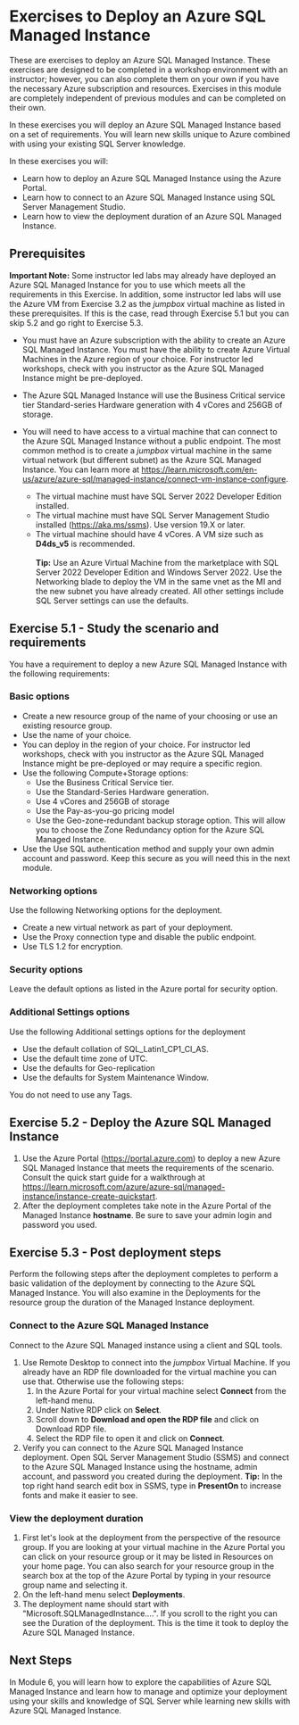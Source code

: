 # Exercises to Deploy an Azure SQL Managed Instance

These are exercises to deploy an Azure SQL Managed Instance. These exercises are designed to be completed in a workshop environment with an instructor; however, you can also complete them on your own if you have the necessary Azure subscription and resources. Exercises in this module are completely independent of previous modules and can be completed on their own.

In these exercises you will deploy an Azure SQL Managed Instance based on a set of requirements. You will learn new skills unique to Azure combined with using your existing SQL Server knowledge.

In these exercises you will:

- Learn how to deploy an Azure SQL Managed Instance using the Azure Portal.
- Learn how to connect to an Azure SQL Managed Instance using SQL Server Management Studio.
- Learn how to view the deployment duration of an Azure SQL Managed Instance.

## Prerequisites

**Important Note:** Some instructor led labs may already have deployed an Azure SQL Managed Instance for you to use which meets all the requirements in this Exercise. In addition, some instructor led labs will use the Azure VM from Exercise 3.2 as the *jumpbox* virtual machine as listed in these prerequisites. If this is the case, read through Exercise 5.1 but you can skip 5.2 and go right to Exercise 5.3. 

- You must have an Azure subscription with the ability to create an Azure SQL Managed Instance. You must have the ability to create Azure Virtual Machines in the Azure region of your choice. For instructor led workshops, check with you instructor as the Azure SQL Managed Instance might be pre-deployed.
- The Azure SQL Managed Instance will use the Business Critical service tier Standard-series Hardware generation with 4 vCores and 256GB of storage.
- You will need to have access to a virtual machine that can connect to the Azure SQL Managed Instance without a public endpoint. The most common method is to create a *jumpbox* virtual machine in the same virtual network (but different subnet) as the Azure SQL Managed Instance. You can learn more at https://learn.microsoft.com/en-us/azure/azure-sql/managed-instance/connect-vm-instance-configure.

    - The virtual machine must have SQL Server 2022 Developer Edition installed.
    - The virtual machine must have SQL Server Management Studio installed (https://aka.ms/ssms). Use version 19.X or later.
    - The virtual machine should have 4 vCores. A VM size such as **D4ds_v5** is recommended.<br><br>
**Tip:** Use an Azure Virtual Machine from the marketplace with SQL Server 2022 Developer Edition and Windows Server 2022. Use the Networking blade to deploy the VM in the same vnet as the MI and the new subnet you have already created. All other settings include SQL Server settings can use the defaults.

## Exercise 5.1 - Study the scenario and requirements

You have a requirement to deploy a new Azure SQL Managed Instance with the following requirements:

### Basic options

- Create a new resource group of the name of your choosing or use an existing resource group.
- Use the name of your choice.
- You can deploy in the region of your choice. For instructor led workshops, check with you instructor as the Azure SQL Managed Instance might be pre-deployed or may require a specific region.
- Use the following Compute+Storage options:
    - Use the Business Critical Service tier.
    - Use the Standard-Series Hardware generation.
    - Use 4 vCores and 256GB of storage
    - Use the Pay-as-you-go pricing model
    - Use the Geo-zone-redundant backup storage option. This will allow you to choose the Zone Redundancy option for the Azure SQL Managed Instance.
- Use the Use SQL authentication method and supply your own admin account and password. Keep this secure as you will need this in the next module.

### Networking options

Use the following Networking options for the deployment.

- Create a new virtual network as part of your deployment.
- Use the Proxy connection type and disable the public endpoint.
- Use TLS 1.2 for encryption.

### Security options

Leave the default options as listed in the Azure portal for security option.

### Additional Settings options

Use the following Additional settings options for the deployment

- Use the default collation of SQL_Latin1_CP1_CI_AS.
- Use the default time zone of UTC.
- Use the defaults for Geo-replication
- Use the defaults for System Maintenance Window.

You do not need to use any Tags.

## Exercise 5.2 - Deploy the Azure SQL Managed Instance

1. Use the Azure Portal (https://portal.azure.com) to deploy a new Azure SQL Managed Instance that meets the requirements of the scenario. Consult the quick start guide for a walkthrough at https://learn.microsoft.com/azure/azure-sql/managed-instance/instance-create-quickstart.
1. After the deployment completes take note in the Azure Portal of the Managed Instance **hostname**. Be sure to save your admin login and password you used.

## Exercise 5.3 - Post deployment steps

Perform the following steps after the deployment completes to perform a basic validation of the deployment by connecting to the Azure SQL Managed Instance. You will also examine in the Deployments for the resource group the duration of the Managed Instance deployment.

### Connect to the Azure SQL Managed Instance

Connect to the Azure SQL Managed instance using a client and SQL tools.

1. Use Remote Desktop to connect into the *jumpbox* Virtual Machine. If you already have an RDP file downloaded for the virtual machine you can use that. Otherwise use the following steps:
    1. In the Azure Portal for your virtual machine select **Connect** from the left-hand menu.
    1. Under Native RDP click on **Select**.
    1. Scroll down to **Download and open the RDP file** and click on Download RDP file.
    1. Select the RDP file to open it and click on **Connect**.
1. Verify you can connect to the Azure SQL Managed Instance deployment. Open SQL Server Management Studio (SSMS) and connect to the Azure SQL Managed Instance using the hostname, admin account, and password you created during the deployment. **Tip:**  In the top right hand search edit box in SSMS, type in **PresentOn** to increase fonts and make it easier to see.

### View the deployment duration

1. First let's look at the deployment from the perspective of the resource group. If you are looking at your virtual machine in the Azure Portal you can click on your resource group or it may be listed in Resources on your home page. You can also search for your resource group in the search box at the top of the Azure Portal by typing in your resource group name and selecting it.
1. On the left-hand menu select **Deployments**.
1. The deployment name should start with "Microsoft.SQLManagedInstance....". If you scroll to the right you can see the Duration of the deployment. This is the time it took to deploy the Azure SQL Managed Instance.

## Next Steps

In Module 6, you will learn how to explore the capabilities of Azure SQL Managed Instance and learn how to manage and optimize your deployment using your skills and knowledge of SQL Server while learning new skills with Azure SQL Managed Instance.